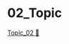 # 02_Topic

[Topic_02 &#128279;](https://alison.com/topic/learn/84274/topic-a-demo-1-configuring-drivers)
